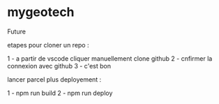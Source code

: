 # mygeotech
Future

etapes pour cloner un repo : 

1 - a partir de vscode cliquer manuellement clone github 
2 - cnfirmer la connexion avec github 
3 - c'est bon


lancer parcel plus deployement : 

1 - npm run build 
2 - npm run deploy 
